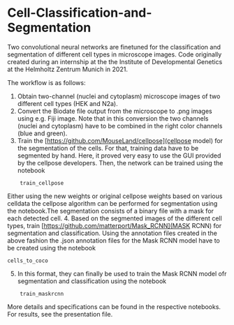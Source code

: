 # Cell-Classification-and-Segmentation

Two convolutional neural networks are finetuned for the classification and segmentation of different cell types in microscope images. Code originally created during an internship at the the Institute of Developmental Genetics at the Helmholtz Zentrum Munich in 2021. 

The workflow is as follows: 

1. Obtain two-channel (nuclei and cytoplasm) microscope images of two different cell types (HEK and N2a).
2. Convert the Biodate file output from the microscope to .png images using e.g. Fiji image. Note that in this conversion the two channels (nuclei and cytoplasm) have to be combined in the right color channels (blue and green).
3. Train the [https://github.com/MouseLand/cellpose](cellpose model) for the segmentation of the cells. For that, training data have to be segmented by hand. Here, it proved very easy to use the GUI provided by the cellpose developers. Then, the network can be trained using the notebook
```   
	train_cellpose
```
Either using the new weights or original cellpose weights based on various celldata the cellpose algorithm can be performed for segmentation using the notebook.The segmentation consists of a binary file with a mask for each detected cell. 
4. Based on the segmented images of the different cell types, train [https://github.com/matterport/Mask_RCNN](MASK RCNN) for segmentation and classification. Using the annotation files created in the above fashion the .json annotation files for the Mask RCNN model have to be created using the notebook
```
cells_to_coco
```
5. In this format, they can finally be used to train the Mask RCNN model ofr segmentation and classification using the notebook 
```
	train_maskrcnn
```
More details and specifications can be found in the respective notebooks. For results, see the presentation file.
